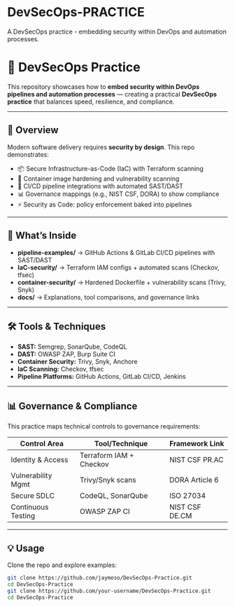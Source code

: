 # DevSecOps-PRACTICE
A DevSecOps practice - embedding security within DevOps and automation processes.

# 🔐 DevSecOps Practice  

This repository showcases how to **embed security within DevOps pipelines and automation processes** — creating a practical **DevSecOps practice** that balances speed, resilience, and compliance.  

---

## 🚀 Overview  

Modern software delivery requires **security by design**. This repo demonstrates:  
- 📦 Secure Infrastructure-as-Code (IaC) with Terraform scanning  
- 🐳 Container image hardening and vulnerability scanning  
- 🔄 CI/CD pipeline integrations with automated SAST/DAST  
- 📊 Governance mappings (e.g., NIST CSF, DORA) to show compliance  
- ⚡ Security as Code: policy enforcement baked into pipelines  

---

## 📂 What’s Inside  

- **pipeline-examples/** → GitHub Actions & GitLab CI/CD pipelines with SAST/DAST  
- **IaC-security/** → Terraform IAM configs + automated scans (Checkov, tfsec)  
- **container-security/** → Hardened Dockerfile + vulnerability scans (Trivy, Snyk)  
- **docs/** → Explanations, tool comparisons, and governance links  

---

## 🛠️ Tools & Techniques  

- **SAST:** Semgrep, SonarQube, CodeQL  
- **DAST:** OWASP ZAP, Burp Suite CI  
- **Container Security:** Trivy, Snyk, Anchore  
- **IaC Scanning:** Checkov, tfsec  
- **Pipeline Platforms:** GitHub Actions, GitLab CI/CD, Jenkins  

---

## 📊 Governance & Compliance  

This practice maps technical controls to governance requirements:  

| Control Area        | Tool/Technique           | Framework Link |
|---------------------|--------------------------|----------------|
| Identity & Access   | Terraform IAM + Checkov  | NIST CSF PR.AC |
| Vulnerability Mgmt  | Trivy/Snyk scans         | DORA Article 6 |
| Secure SDLC         | CodeQL, SonarQube        | ISO 27034      |
| Continuous Testing  | OWASP ZAP CI             | NIST CSF DE.CM |

---

## 💡 Usage  

Clone the repo and explore examples:  

```bash
git clone https://github.com/jaymeso/DevSecOps-Practice.git
cd DevSecOps-Practice
git clone https://github.com/your-username/DevSecOps-Practice.git
cd DevSecOps-Practice
